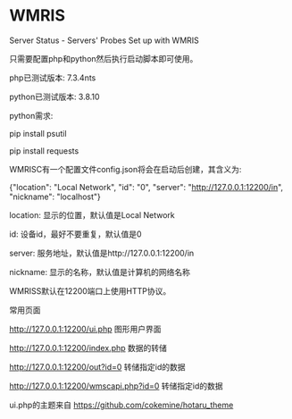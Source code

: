 # WMRIS
Server Status - Servers' Probes Set up with WMRIS

只需要配置php和python然后执行启动脚本即可使用。

php已测试版本: 7.3.4nts

python已测试版本: 3.8.10

python需求:

pip install psutil

pip install requests

WMRISC有一个配置文件config.json将会在启动后创建，其含义为:

{"location": "Local Network", "id": "0", "server": "http://127.0.0.1:12200/in", "nickname": "localhost"}

location: 显示的位置，默认值是Local Network

id: 设备id，最好不要重复，默认值是0

server: 服务地址，默认值是http://127.0.0.1:12200/in

nickname: 显示的名称，默认值是计算机的网络名称


WMRISS默认在12200端口上使用HTTP协议。

常用页面

http://127.0.0.1:12200/ui.php 图形用户界面

http://127.0.0.1:12200/index.php 数据的转储

http://127.0.0.1:12200/out?id=0 转储指定id的数据

http://127.0.0.1:12200/wmscapi.php?id=0 转储指定id的数据


ui.php的主题来自 https://github.com/cokemine/hotaru_theme
